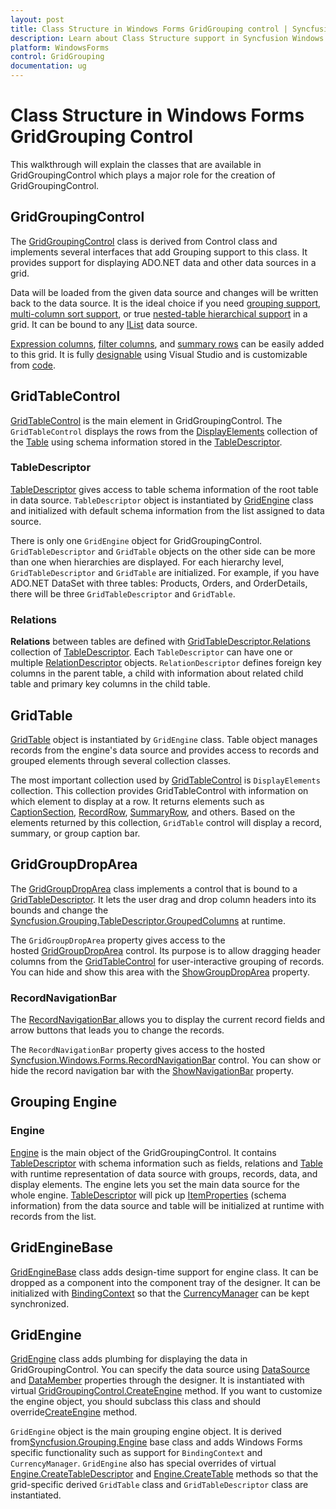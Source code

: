 ```yaml
---
layout: post
title: Class Structure in Windows Forms GridGrouping control | Syncfusion
description: Learn about Class Structure support in Syncfusion Windows Forms GridGrouping control, its elements and more details.
platform: WindowsForms
control: GridGrouping
documentation: ug
---
```


# Class Structure in Windows Forms GridGrouping Control
This walkthrough will explain the classes that are available in GridGroupingControl which plays a major role for the creation of GridGroupingControl.

## GridGroupingControl
The [GridGroupingControl](http://help.syncfusion.com/cr/windowsforms/Syncfusion.Windows.Forms.Grid.Grouping.GridGroupingControl.html#) class is derived from Control class and implements several interfaces that add Grouping support to this class. It provides support for displaying ADO.NET data and other data sources in a grid. 

Data will be loaded from the given data source and changes will be written back to the data source. It is the ideal choice if you need [grouping support](http://help.syncfusion.com/windowsforms/gridgrouping/grouping), [multi-column sort support](http://help.syncfusion.com/windowsforms/gridgrouping/sorting#multi-column-sorting), or true [nested-table hierarchical support](http://help.syncfusion.com/windowsforms/gridgrouping/relations-and-hierarchy) in a grid. It can be bound to any [IList](https://docs.microsoft.com/en-us/dotnet/api/system.collections.ilist?redirectedfrom=MSDN&view=net-5.0) data source. 

[Expression columns](http://help.syncfusion.com/windowsforms/gridgrouping/expression-fields), [filter columns](http://help.syncfusion.com/windowsforms/gridgrouping/data-representation#filters-and-expressions), and [summary rows](http://help.syncfusion.com/windowsforms/gridgrouping/summaries) can be easily added to this grid. It is fully [designable](http://help.syncfusion.com/windowsforms/gridgrouping/getting-started#through-designer) using Visual Studio and is customizable from [code](http://help.syncfusion.com/windowsforms/gridgrouping/getting-started#through-code).

## GridTableControl
[GridTableControl](http://help.syncfusion.com/cr/windowsforms/Syncfusion.Windows.Forms.Grid.Grouping.GridTableControl.html#) is the main element in GridGroupingControl. The `GridTableControl` displays the rows from the [DisplayElements](https://help.syncfusion.com/cr/windowsforms/Syncfusion.Grouping.Table.html#Syncfusion_Grouping_Table_DisplayElements) collection of the [Table](https://help.syncfusion.com/cr/windowsforms/Syncfusion.Windows.Forms.Grid.Grouping.GridGroupingControl.html#Syncfusion_Windows_Forms_Grid_Grouping_GridGroupingControl_Table) using schema information stored in the [TableDescriptor](https://help.syncfusion.com/cr/windowsforms/Syncfusion.Windows.Forms.Grid.Grouping.GridGroupingControl.html#Syncfusion_Windows_Forms_Grid_Grouping_GridGroupingControl_TableDescriptor).

### TableDescriptor
[TableDescriptor](http://help.syncfusion.com/cr/windowsforms/Syncfusion.Grouping.TableDescriptor.html#) gives access to table schema information of the root table in data source. `TableDescriptor` object is instantiated by [GridEngine](http://help.syncfusion.com/cr/windowsforms/Syncfusion.Windows.Forms.Grid.Grouping.GridEngine.html#) class and initialized with default schema information from the list assigned to data source.

There is only one `GridEngine` object for GridGroupingControl. `GridTableDescriptor` and `GridTable` objects on the other side can be more than one when hierarchies are displayed. For each hierarchy level, `GridTableDescriptor` and `GridTable` are initialized. For example, if you have ADO.NET DataSet with three tables: Products, Orders, and OrderDetails, there will be three `GridTableDescriptor` and `GridTable`.

### Relations
**Relations** between tables are defined with [GridTableDescriptor.Relations](https://help.syncfusion.com/cr/windowsforms/Syncfusion.Windows.Forms.Grid.Grouping.GridTableDescriptor.html#Syncfusion_Windows_Forms_Grid_Grouping_GridTableDescriptor_Relations) collection of [TableDescriptor](http://help.syncfusion.com/cr/windowsforms/Syncfusion.Grouping.TableDescriptor.html#). Each `TableDescriptor` can have one or multiple [RelationDescriptor](http://help.syncfusion.com/cr/windowsforms/Syncfusion.Windows.Forms.Grid.Grouping.GridRelationDescriptor.html#) objects. `RelationDescriptor` defines foreign key columns in the parent table, a child with information about related child table and primary key columns in the child table.

## GridTable
[GridTable](http://help.syncfusion.com/cr/windowsforms/Syncfusion.Windows.Forms.Grid.Grouping.GridTable.html#) object is instantiated by `GridEngine` class. Table object manages records from the engine's data source and provides access to records and grouped elements through several collection classes. 

The most important collection used by [GridTableControl](http://help.syncfusion.com/cr/windowsforms/Syncfusion.Windows.Forms.Grid.Grouping.GridTableControl.html) is `DisplayElements` collection. This collection provides GridTableControl with information on which element to display at a row. It returns elements such as [CaptionSection](http://help.syncfusion.com/cr/windowsforms/Syncfusion.Windows.Forms.Grid.Grouping.GridCaptionSection.html#), [RecordRow](http://help.syncfusion.com/cr/windowsforms/Syncfusion.Windows.Forms.Grid.Grouping.GridRecord.html#), [SummaryRow](http://help.syncfusion.com/cr/windowsforms/Syncfusion.Windows.Forms.Grid.Grouping.GridSummaryRow.html#), and others. Based on the elements returned by this collection, `GridTable` control will display a record, summary, or group caption bar.

## GridGroupDropArea
The [GridGroupDropArea](http://help.syncfusion.com/cr/windowsforms/Syncfusion.Windows.Forms.Grid.Grouping.GridGroupDropArea.html#) class implements a control that is bound to a [GridTableDescriptor](http://help.syncfusion.com/cr/windowsforms/Syncfusion.Windows.Forms.Grid.Grouping.GridTableDescriptor.html#). It lets the user drag and drop column headers into its bounds and change the [Syncfusion.Grouping.TableDescriptor.GroupedColumns](https://help.syncfusion.com/cr/windowsforms/Syncfusion.Grouping.TableDescriptor.html#Syncfusion_Grouping_TableDescriptor_GroupedColumns) at runtime.

The `GridGroupDropArea` property gives access to the hosted [GridGroupDropArea](http://help.syncfusion.com/windowsforms/gridgrouping/data-representation#grouping) control. Its purpose is to allow dragging header columns from the [GridTableControl](http://help.syncfusion.com/cr/windowsforms/Syncfusion.Windows.Forms.Grid.Grouping.GridTableControl.html#) for user-interactive grouping of records. You can hide and show this area with the [ShowGroupDropArea](https://help.syncfusion.com/cr/windowsforms/Syncfusion.Windows.Forms.Grid.Grouping.GridGroupingControl.html#Syncfusion_Windows_Forms_Grid_Grouping_GridGroupingControl_ShowGroupDropArea) property.

### RecordNavigationBar
The [RecordNavigationBar ](http://help.syncfusion.com/windowsforms/gridgrouping/navigation-bar)allows you to display the current record fields and arrow buttons that leads you to change the records.

The `RecordNavigationBar` property gives access to the hosted [Syncfusion.Windows.Forms.RecordNavigationBar](http://help.syncfusion.com/cr/windowsforms/Syncfusion.Windows.Forms.RecordNavigationBar.html) control. You can show or hide the record navigation bar with the [ShowNavigationBar](https://help.syncfusion.com/cr/windowsforms/Syncfusion.Windows.Forms.Grid.Grouping.GridGroupingControl.html#Syncfusion_Windows_Forms_Grid_Grouping_GridGroupingControl_ShowNavigationBar) property.

## Grouping Engine

### Engine
[Engine](http://help.syncfusion.com/cr/windowsforms/Syncfusion.Grouping.Engine.html#) is the main object of the GridGroupingControl. It contains [TableDescriptor](http://help.syncfusion.com/cr/windowsforms/Syncfusion.Grouping.TableDescriptor.html#) with schema information such as fields, relations and [Table](http://help.syncfusion.com/cr/windowsforms/Syncfusion.Grouping.Table.html#) with runtime representation of data source with groups, records, data, and display elements. The engine lets you set the main data source for the whole engine. [TableDescriptor](http://help.syncfusion.com/cr/windowsforms/Syncfusion.Grouping.TableDescriptor.html#) will pick up [ItemProperties](https://help.syncfusion.com/cr/windowsforms/Syncfusion.Grouping.TableDescriptor.html#Syncfusion_Grouping_TableDescriptor_ItemProperties) (schema information) from the data source and table will be initialized at runtime with records from the list.

## GridEngineBase
[GridEngineBase](http://help.syncfusion.com/cr/windowsforms/Syncfusion.Windows.Forms.Grid.Grouping.GridEngineBase.html#) class adds design-time support for engine class. It can be dropped as a component into the component tray of the designer. It can be initialized with [BindingContext](https://help.syncfusion.com/cr/windowsforms/Syncfusion.Windows.Forms.Grid.Grouping.GridEngineBase.html#Syncfusion_Windows_Forms_Grid_Grouping_GridEngineBase_BindingContext) so that the [CurrencyManager](https://help.syncfusion.com/cr/windowsforms/Syncfusion.Windows.Forms.Grid.Grouping.GridEngineBase.html#Syncfusion_Windows_Forms_Grid_Grouping_GridEngineBase_CurrencyManager) can be kept synchronized. 

## GridEngine
[GridEngine](http://help.syncfusion.com/cr/windowsforms/Syncfusion.Windows.Forms.Grid.Grouping.GridEngine.html#) class adds plumbing for displaying the data in GridGroupingControl. You can specify the data source using [DataSource](https://help.syncfusion.com/cr/windowsforms/Syncfusion.Windows.Forms.Grid.Grouping.GridGroupingControl.html#Syncfusion_Windows_Forms_Grid_Grouping_GridGroupingControl_DataSource) and [DataMember](https://help.syncfusion.com/cr/windowsforms/Syncfusion.Windows.Forms.Grid.Grouping.GridGroupingControl.html#Syncfusion_Windows_Forms_Grid_Grouping_GridGroupingControl_DataMember) properties through the designer. It is instantiated with virtual [GridGroupingControl.CreateEngine](https://help.syncfusion.com/cr/windowsforms/Syncfusion.Windows.Forms.Grid.Grouping.GridGroupingControl.html#Syncfusion_Windows_Forms_Grid_Grouping_GridGroupingControl_CreateEngine) method. If you want to customize the engine object, you should subclass this class and should override[CreateEngine](https://help.syncfusion.com/cr/windowsforms/Syncfusion.Windows.Forms.Grid.Grouping.GridGroupingControl.html#Syncfusion_Windows_Forms_Grid_Grouping_GridGroupingControl_CreateEngine) method.

`GridEngine` object is the main grouping engine object. It is derived from[Syncfusion.Grouping.Engine](http://help.syncfusion.com/cr/windowsforms/Syncfusion.Grouping.Engine.html#) base class and adds Windows Forms specific functionality such as support for `BindingContext` and `CurrencyManager`. `GridEngine` also has special overrides of virtual [Engine.CreateTableDescriptor](https://help.syncfusion.com/cr/windowsforms/Syncfusion.Grouping.Engine.html#Syncfusion_Grouping_Engine_CreateTableDescriptor_Syncfusion_Grouping_RelationDescriptor_) and [Engine.CreateTable](https://help.syncfusion.com/cr/windowsforms/Syncfusion.Grouping.Engine.html#Syncfusion_Grouping_Engine_CreateTable_Syncfusion_Grouping_TableDescriptor_) methods so that the grid-specific derived `GridTable` class and `GridTableDescriptor` class are instantiated.
